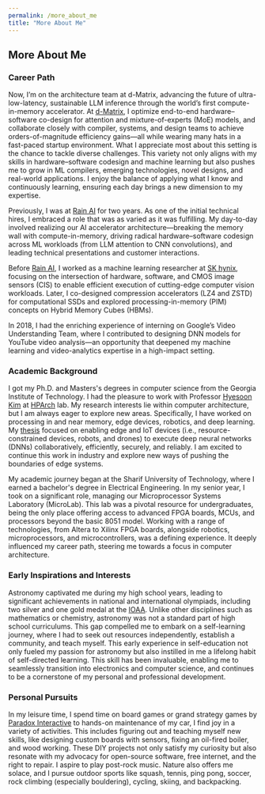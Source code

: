 ```yaml
---
permalink: /more_about_me
title: "More About Me"
---
```


## More About Me

### Career Path

Now, I’m on the architecture team at d-Matrix, advancing the future of ultra-low-latency, sustainable LLM inference through the world’s first compute-in-memory accelerator. At [d-Matrix](https://d-matrix.ai/), I optimize end-to-end hardware–software co-design for attention and mixture-of-experts (MoE) models, and collaborate closely with compiler, systems, and design teams to achieve orders-of-magnitude efficiency gains—all while wearing many hats in a fast-paced startup environment. What I appreciate most about this setting is the chance to tackle diverse challenges. This variety not only aligns with my skills in hardware–software codesign and machine learning but also pushes me to grow in ML compilers, emerging technologies, novel designs, and real-world applications. I enjoy the balance of applying what I know and continuously learning, ensuring each day brings a new dimension to my expertise.

Previously, I was at [Rain AI](https://rain.ai/) for two years. As one of the initial technical hires, I embraced a role that was as varied as it was fulfilling. My day-to-day involved realizing our AI accelerator architecture—breaking the memory wall with compute-in-memory, driving radical hardware–software codesign across ML workloads (from LLM attention to CNN convolutions), and leading technical presentations and customer interactions.

Before [Rain AI](https://rain.ai/), I worked as a machine learning researcher at [SK hynix](http://www.skhynix.com/), focusing on the intersection of hardware, software, and CMOS image sensors (CIS) to enable efficient execution of cutting-edge computer vision workloads. Later, I co-designed compression accelerators (LZ4 and ZSTD) for computational SSDs and explored processing-in-memory (PIM) concepts on Hybrid Memory Cubes (HBMs).

In 2018, I had the enriching experience of interning on Google’s Video Understanding Team, where I contributed to designing DNN models for YouTube video analysis—an opportunity that deepened my machine learning and video-analytics expertise in a high-impact setting.

### Academic Background

I got my Ph.D. and Masters's degrees in computer science from the Georgia Institute of Technology. I had the pleasure to work with Professor [Hyesoon Kim](https://www.cc.gatech.edu/~hyesoon/) at [HPArch](http://hparch.gatech.edu) lab. My research interests lie within computer architecture, but I am always eager to explore new areas. Specifically, I have worked on processing in and near memory, edge devices, robotics, and deep learning. My [thesis](http://hdl.handle.net/1853/64765) focused on enabling edge and IoT devices (i.e., resource-constrained devices, robots, and drones) to execute deep neural networks (DNNs) collaboratively, efficiently, securely, and reliably. I am excited to continue this work in industry and explore new ways of pushing the boundaries of edge systems.

My academic journey began at the Sharif University of Technology, where I earned a bachelor's degree in Electrical Engineering. In my senior year, I took on a significant role, managing our Microprocessor Systems Laboratory (MicroLab). This lab was a pivotal resource for undergraduates, being the only place offering access to advanced FPGA boards, MCUs, and processors beyond the basic 8051 model. Working with a range of technologies, from Altera to Xilinx FPGA boards, alongside robotics, microprocessors, and microcontrollers, was a defining experience. It deeply influenced my career path, steering me towards a focus in computer architecture.


### Early Inspirations and Interests

Astronomy captivated me during my high school years, leading to significant achievements in national and international olympiads, including two silver and one gold medal at the [IOAA](https://en.wikipedia.org/wiki/International_Olympiad_on_Astronomy_and_Astrophysics). Unlike other disciplines such as mathematics or chemistry, astronomy was not a standard part of high school curriculums. This gap compelled me to embark on a self-learning journey, where I had to seek out resources independently, establish a community, and teach myself. This early experience in self-education not only fueled my passion for astronomy but also instilled in me a lifelong habit of self-directed learning. This skill has been invaluable, enabling me to seamlessly transition into electronics and computer science, and continues to be a cornerstone of my personal and professional development.

### Personal Pursuits

In my leisure time, I spend time on board games or grand strategy games by [Paradox Interactive](https://www.paradoxinteractive.com/) to hands-on maintenance of my car, I find joy in a variety of activities. This includes figuring out and teaching myself new skills, like designing custom boards with sensors, fixing an oil-fired boiler, and wood working. These DIY projects not only satisfy my curiosity but also resonate with my advocacy for open-source software, free internet, and the right to repair. I aspire to play post-rock music. Nature also offers me solace, and I pursue outdoor sports like squash, tennis, ping pong, soccer, rock climbing (especially bouldering), cycling, skiing, and backpacking.